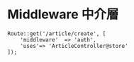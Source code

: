 # Middleware 中介層

```
Route::get('/article/create', [
    'middleware'  => 'auth',
    'uses'=> 'ArticleController@store'
]);
```



